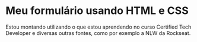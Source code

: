 <h1>Meu formulário usando HTML e CSS</h1>

Estou montando utilizando o que estou aprendendo no curso Certified Tech Developer e diversas outras fontes, como por exemplo a NLW da Rockseat.
